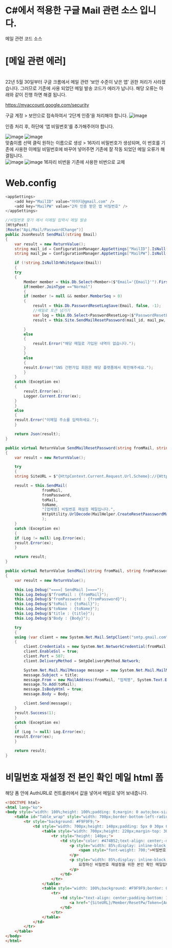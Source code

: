 # C#에서 적용한 구글 Mail 관련 소스 입니다.
메일 관련 코드 소스

# [메일 관련 에러]
<br/>
22년 5월 30일부터 구글 크롬에서 메일 관련 ‘보안 수준이 낮은 앱’ 권한 처리가 사라졌습니다.
그러므로 기존에 사용 되었던 메일 발송 코드가 에러가 납니다. 해당 오류는 아래와 같이 진행 하면 해결 됩니다.

https://myaccount.google.com/security

구글 계정 > 보안으로 접속하여서 ‘2단계 인증‘을 처리해야 합니다.
![image](https://user-images.githubusercontent.com/34737952/174235777-90c94ed0-55b6-4666-8b77-8a7ed690a5aa.png)

인증 처리 후, 하단에 ‘앱 비밀번호’를 추가해주어야 합니다.

![image](https://user-images.githubusercontent.com/34737952/174236514-f2357831-d82d-4a43-a884-9f178e41993e.png)
![image](https://user-images.githubusercontent.com/34737952/174236521-2eb96513-d046-4e0c-8aef-617c844db795.png)
<br/>
맞춤이름 선택 클릭 원하는 이름으로 생성 > 16자리 비밀번호가 생성되며, 이 번호를 기존에 사용한 이메일 비밀번호에 바꾸어 넣어주면 기존에 잘 작동 되었던 메일 오류가 해결됩니다.
<br/>
![image](https://user-images.githubusercontent.com/34737952/174236530-db8f5947-67c5-4f56-992c-59c078499874.png)
![image](https://user-images.githubusercontent.com/34737952/174236580-8b0df22d-fc3d-48f3-a728-1baad6121ae7.png)
16자리 비번을 기존에 사용한 비번으로 교체

# Web.config
```C#
<appSettings>
	<add key="MailID" value="아이디@gmail.com" />
	<add key="MailPW" value="2차 인증 받은 앱 비밀번호" />
</appSettings>
```

```C#
//비밀번호 찾기 에서 이메일 입력시 메일 발송
[HttpPost]
[Route("Api/Mail/PasswordChange")]
public JsonResult SendMail(string Email)
{
    var result = new ReturnValue();
    string mail_id = ConfigurationManager.AppSettings["MailID"].IsNull("");
    string mail_pw = ConfigurationManager.AppSettings["MailPW"].IsNull("");

    if (!string.IsNullOrWhiteSpace(Email))
    {
	try
	{
	    Member member = this.Db.Select<Member>($"Email='{Email}'").FirstOrDefault();
	    if(member.JoinType =="Normal")
	    {
		if (member != null && member.MemberSeq > 0)
		{
		    result = this.Db.PasswordResetLogSave(Email, false, -1);
		    //메일로 토큰 넘기기
		    var log = this.Db.Select<PasswordResetLog>($"PasswordResetLogSeq='{result.Code}'").FirstOrDefault();
		    result = this.Site.SendMailResetPassword(mail_id, mail_pw, Email, member.UserName, log.Token);

		}
		else
		{
		    result.Error("해당 메일로 가입된 내역이 없습니다.");
		}
	    }
	    else
	    {
		result.Error("SNS 간편가입 회원은 해당 플랫폼에서 확인해주세요.");
	    }
	}
	catch (Exception ex)
	{
	    result.Error(ex);
	    Logger.Current.Error(ex);
	}
    }
    else
    {
	result.Error("이메일 주소를 입력하세요.");
    }

    return Json(result);
}
```

```C#
public virtual ReturnValue SendMailResetPassword(string fromMail, string fromPassword, string toMail, string toName, string authURL)
{
    var result = new ReturnValue();

    try
    {
	string SiteURL = $"{HttpContext.Current.Request.Url.Scheme}://{HttpContext.Current.Request.Url.Host}";

	result = this.SendMail(
			    fromMail,
			    fromPassword,
			    toMail,
			    toName,
			    "[업체명] 비밀번호 재설정 메일입니다.",
			    HttpUtility.UrlDecode(MailHelper.CreateResetPaasswordMail($"{SiteURL}", authURL))
			    );
    }
    catch (Exception ex)
    {
	if (Log != null) Log.Error(ex);
	result.Error(ex);
    }

    return result;
}
```

```C#
public virtual ReturnValue SendMail(string fromMail, string fromPassword, string toMail, string toName, string title, string Body)
{
    var result = new ReturnValue();

    this.Log.Debug("====[ SendMail ]====");
    this.Log.Debug($"fromMail : {fromMail}");
    this.Log.Debug($"fromPassword : {fromPassword}");
    this.Log.Debug($"toMail : {toMail}");
    this.Log.Debug($"toName : {toName}");
    this.Log.Debug($"title : {title}");
    this.Log.Debug($"Body : {Body}");

    try
    {
	using (var client = new System.Net.Mail.SmtpClient("smtp.gmail.com"))
	{
	    client.Credentials = new System.Net.NetworkCredential(fromMail, fromPassword);
	    client.EnableSsl = true;
	    client.Port = 587;
	    client.DeliveryMethod = SmtpDeliveryMethod.Network;

	    System.Net.Mail.MailMessage message = new System.Net.Mail.MailMessage();
	    message.Subject = title;
	    message.From = new MailAddress(fromMail, "업체명", System.Text.Encoding.UTF8);
	    message.To.Add(toMail);
	    message.IsBodyHtml = true;
	    message.Body = Body;

	    client.Send(message);
	}
	result.Success(1);
    }
    catch (Exception ex)
    {
	if (Log != null) Log.Error(ex);
	result.Error(ex);
    }

    return result;
}
```

# 비밀번호 재설정 전 본인 확인 메일 html 폼
해당 폼 안에 AuthURL로 컨트롤러에서 값을 넣어서 메일로 넣어 보내줍니다.
```html
<!DOCTYPE html>
<html lang="ko">
<body style="width: 100%;height: 100%;padding: 0;margin: 0 auto;box-sizing: border-box;font-family: 'Noto Sans KR', sans-serif;-ms-text-size-adjust: 100%;-webkit-text-size-adjust: auto;">
    <table id="Table_wrap" style="width: 700px;border-bottom-left-radius: 10px;border-bottom-right-radius: 10px;border: 0;background-color: #fff;-ms-text-size-adjust: 100%;-webkit-text-size-adjust: auto;height: 600px;margin: 0 auto;">
        <tr style="background: #F9F9F9;">
            <td style="width: 700px;height: 140px;padding: 5px 0 30px 0;background: #F9F9F9;-ms-text-size-adjust: 100%;-webkit-text-size-adjust: auto;">
                <table style="width: 700px;height: 220px;margin-top: 30px;background: #F9F9F9;border: 0;background-color: #fff;-ms-text-size-adjust: 100%;-webkit-text-size-adjust: auto;">
                    <tr style="height: 140px;">
                        <td style="color: #474B52;text-align: center;-ms-text-size-adjust: 100%;-webkit-text-size-adjust: auto; background: #F9F9F9;">
                            <p style="width: 85%;display: inline-block;border-top: 1px solid #CACACA;font-size: 30px;font-weight: 100;padding: 30px 0 0 0;margin: 0;-ms-text-size-adjust: 100%;-webkit-text-size-adjust: auto;">
                                <span style="font-weight: 700;">비밀번호 재설정</span>을 위한 안내 이메일입니다.
                            </p>
                            <p style="width: 85%;display: inline-block;border-bottom: 1px solid #CACACA;color: #474B52;font-size: 14px;font-weight: 100;padding: 10px 0 30px 0;margin: 0;-ms-text-size-adjust: 100%;-webkit-text-size-adjust: auto;">
                                요청하신 비밀번호 재설정을 위한 본인 확인 메일입니다.<br>비밀번호 재설정을 하시려면 아래버튼을 클릭해주세요.
                            </p>
                        </td>
                    </tr>
                </table>
                <table style="width: 100%;background: #F9F9F9;border: 0;background-color: #fff;-ms-text-size-adjust: 100%;-webkit-text-size-adjust: auto;">
                    <tr>
                        <td style="text-align: center;padding-bottom: 15px;-ms-text-size-adjust: 100%;-webkit-text-size-adjust: auto; background: #F9F9F9;">
                            <a href="{SiteURL}/Member/ResetPw/Token={AuthURL}" style="padding: 12px 20px 12px 20px; font-size: 16px; color: #fff; background-color: #5DC6CC; font-weight: 100; display: inline-block; border-radius: 30px; border: 0; outline: 0; text-decoration: none; -ms-text-size-adjust: 100%; -webkit-text-size-adjust: auto;">비밀번호 재설정하기</a>
                        </td>
                    </tr>
                </table>
            </td>
        </tr>
    </table>
</body>
</html>
```

